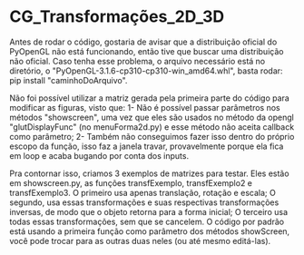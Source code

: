 # CG_Transformações_2D_3D

Antes de rodar o código, gostaria de avisar que a distribuição oficial do PyOpenGL não está funcionando, então tive que buscar uma distribuição não oficial. Caso tenha esse problema, o arquivo necessário está no diretório, o "PyOpenGL-3.1.6-cp310-cp310-win_amd64.whl", basta rodar: pip install "caminhoDoArquivo". 

Não foi possível utilizar a matriz gerada pela primeira parte do código para modificar as figuras, visto que: 1- Não é possível passar parâmetros nos métodos "showscreen", uma vez que eles são usados no método da opengl "glutDisplayFunc" (no menuForma2d.py) e esse método não aceita callback como parâmetro; 2- Também não conseguimos fazer isso dentro do próprio escopo da função, isso faz a janela travar, provavelmente porque ela fica em loop e acaba bugando por conta dos inputs.

Pra contornar isso, criamos 3 exemplos de matrizes para testar. Eles estão em showscreen.py, as funções transfExemplo, transfExemplo2 e transfExemplo3. O primeiro usa apenas translação, rotação e escala; O segundo, usa essas transformações e suas respectivas transformações inversas, de modo que o objeto retorna para a forma inicial; O terceiro usa todas essas transformações, sem que se cancelem. O código por padrão está usando a primeira função como parâmetro dos métodos showScreen, você pode trocar para as outras duas neles (ou até mesmo editá-las).
